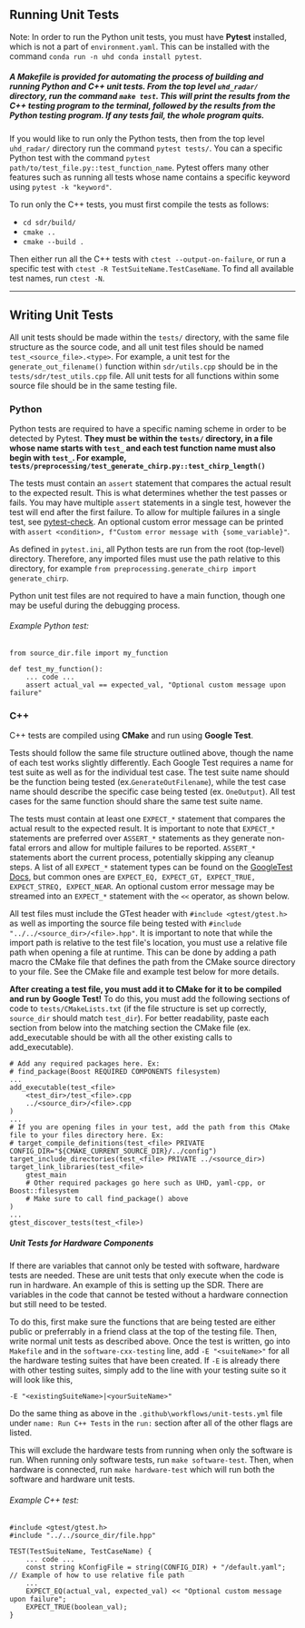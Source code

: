 ## Running Unit Tests
Note: In order to run the Python unit tests, you must have **Pytest** installed, which is not a part of `environment.yaml`. This can be installed with the command `conda run -n uhd conda install pytest`.

##### A Makefile is provided for automating the process of building and running Python and C++ unit tests. From the top level `uhd_radar/` directory, run the command `make test`. This will print the results from the C++ testing program to the terminal, followed by the results from the Python testing program. If any tests fail, the whole program quits.

If you would like to run only the Python tests, then from the top level `uhd_radar/` directory run the command `pytest tests/`. You can a specific Python test with the command `pytest path/to/test_file.py::test_function_name`. Pytest offers many other features such as running all tests whose name contains a specific keyword using `pytest -k "keyword"`.

To run only the C++ tests, you must first compile the tests as follows:
* `cd sdr/build/`
* `cmake ..`
* `cmake --build .`

Then either run all the C++ tests with `ctest --output-on-failure`, or run a specific test with `ctest -R TestSuiteName.TestCaseName`. To find all available test names, run `ctest -N`.
****
## Writing Unit Tests
All unit tests should be made within the `tests/` directory, with the same file structure as the source code, and all unit test files should be named `test_<source_file>.<type>`. For example, a unit test for the `generate_out_filename()` function within `sdr/utils.cpp` should be in the `tests/sdr/test_utils.cpp` file. All unit tests for all functions within some source file should be in the same testing file.

### Python
Python tests are required to have a specific naming scheme in order to be detected by Pytest. **They must be within the `tests/` directory, in a file whose name starts with `test_` and each test function name must also begin with `test_`. For example, `tests/preprocessing/test_generate_chirp.py::test_chirp_length()`**

The tests must contain an `assert` statement that compares the actual result to the expected result. This is what determines whether the test passes or fails. You may have multiple `assert` statements in a single test, however the test will end after the first failure. To allow for multiple failures in a single test, see [pytest-check](https://pypi.org/project/pytest-check/). An optional custom error message can be printed with `assert <condition>, f"Custom error message with {some_variable}"`.

As defined in `pytest.ini`, all Python tests are run from the root (top-level) directory. Therefore, any imported files must use the path relative to this directory, for example `from preprocessing.generate_chirp import generate_chirp`.

Python unit test files are not required to have a main function, though one may be useful during the debugging process.
###### Example Python test:

    from source_dir.file import my_function

    def test_my_function():
        ... code ...
        assert actual_val == expected_val, "Optional custom message upon failure"

### C++
C++ tests are compiled using **CMake** and run using **Google Test**.

Tests should follow the same file structure outlined above, though the name of each test works slightly differently. Each Google Test requires a name for test suite as well as for the individual test case. The test suite name should be the function being tested (ex.`GenerateOutFilename`), while the test case name should describe the specific case being tested (ex. `OneOutput`). All test cases for the same function should share the same test suite name.

The tests must contain at least one `EXPECT_*` statement that compares the actual result to the expected result. It is important to note that `EXPECT_*` statements are preferred over `ASSERT_*` statements as they generate non-fatal errors and allow for multiple failures to be reported. `ASSERT_*` statements abort the current process, potentially skipping any cleanup steps. A list of all `EXPECT_*` statement types can be found on the [GoogleTest Docs](https://google.github.io/googletest/reference/assertions.html), but common ones are `EXPECT_EQ, EXPECT_GT, EXPECT_TRUE, EXPECT_STREQ, EXPECT_NEAR`. An optional custom error message may be streamed into an `EXPECT_*` statement with the `<<` operator, as shown below.

All test files must include the GTest header with `#include <gtest/gtest.h>` as well as importing the source file being tested with `#include "../../<source_dir>/<file>.hpp"`. It is important to note that while the import path is relative to the test file's location, you must use a relative file path when opening a file at runtime. This can be done by adding a path macro the CMake file that defines the path from the CMake source directory to your file. See the CMake file and example test below for more details.

**After creating a test file, you must add it to CMake for it to be compiled and run by Google Test!** To do this, you must add the following sections of code to `tests/CMakeLists.txt` (if the file structure is set up correctly, `source_dir` should match `test_dir`). For better readability, paste each section from below into the matching section the CMake file (ex. add_executable should be with all the other existing calls to add_executable).
    
    # Add any required packages here. Ex:
    # find_package(Boost REQUIRED COMPONENTS filesystem)
    ...
    add_executable(test_<file>
        <test_dir>/test_<file>.cpp
        ../<source_dir>/<file>.cpp
    )
    ...
    # If you are opening files in your test, add the path from this CMake file to your files directory here. Ex:
    # target_compile_definitions(test_<file> PRIVATE CONFIG_DIR="${CMAKE_CURRENT_SOURCE_DIR}/../config")
    target_include_directories(test_<file> PRIVATE ../<source_dir>)
    target_link_libraries(test_<file>
        gtest_main
        # Other required packages go here such as UHD, yaml-cpp, or Boost::filesystem
        # Make sure to call find_package() above
    )
    ...
    gtest_discover_tests(test_<file>)

##### Unit Tests for Hardware Components
If there are variables that cannot only be tested with software, hardware tests are needed. These are unit tests that only execute when the code is run in hardware. An example of this is setting up the SDR. There are variables in the code that cannot be tested without a hardware connection but still need to be tested. 

To do this, first make sure the functions that are being tested are either public or preferrably in a friend class at the top of the testing file. Then, write normal unit tests as described above. Once the test is written, go into `Makefile` and in the `software-cxx-testing` line, add `-E "<suiteName>"` for all the hardware testing suites that have been created. If `-E` is already there with other testing suites, simply add to the line with your testing suite so it will look like this, 

    -E "<existingSuiteName>|<yourSuiteName>"

Do the same thing as above in the `.github\workflows/unit-tests.yml` file under `name: Run C++ Tests` in the `run:` section after all of the other flags are listed.

This will exclude the hardware tests from running when only the software is run. When running only software tests, run `make software-test`. Then, when hardware is connected, run `make hardware-test` which will run both the software and hardware unit tests.

###### Example C++ test:

    #include <gtest/gtest.h>
    #include "../../source_dir/file.hpp"

    TEST(TestSuiteName, TestCaseName) {
        ... code ...
        const string kConfigFile = string(CONFIG_DIR) + "/default.yaml"; // Example of how to use relative file path
        ...
        EXPECT_EQ(actual_val, expected_val) << "Optional custom message upon failure";
        EXPECT_TRUE(boolean_val);
    }
